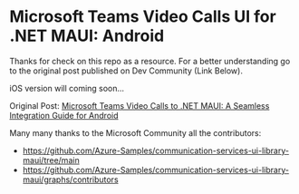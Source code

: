 # Microsoft Teams Video Calls UI for .NET MAUI: Android

Thanks for check on this repo as a resource. For a better understanding go to the original post published on Dev Community (Link Below).

iOS version will coming soon...

Original Post: [Microsoft Teams Video Calls to .NET MAUI: A Seamless Integration Guide for Android](https://dev.to/srkuantico/microsoft-teams-video-calls-to-net-maui-a-seamless-integration-guide-for-android-2og6)

Many many thanks to the Microsoft Community all the contributors:
- https://github.com/Azure-Samples/communication-services-ui-library-maui/tree/main
- https://github.com/Azure-Samples/communication-services-ui-library-maui/graphs/contributors
